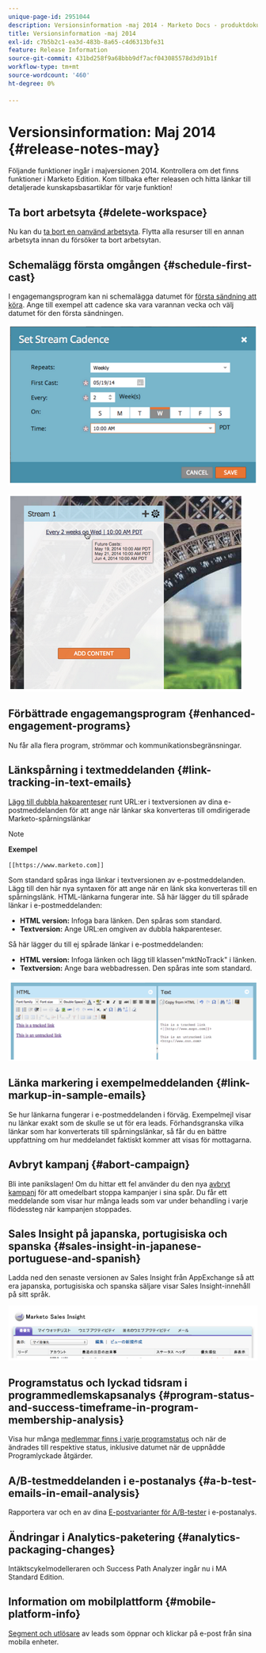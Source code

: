 ```yaml
---
unique-page-id: 2951044
description: Versionsinformation -maj 2014 - Marketo Docs - produktdokumentation
title: Versionsinformation -maj 2014
exl-id: c7b5b2c1-ea3d-483b-8a65-c4d6313bfe31
feature: Release Information
source-git-commit: 431bd258f9a68bbb9df7acf043085578d3d91b1f
workflow-type: tm+mt
source-wordcount: '460'
ht-degree: 0%

---
```


# Versionsinformation: Maj 2014 {#release-notes-may}

Följande funktioner ingår i majversionen 2014. Kontrollera om det finns funktioner i Marketo Edition. Kom tillbaka efter releasen och hitta länkar till detaljerade kunskapsbasartiklar för varje funktion!

## Ta bort arbetsyta {#delete-workspace}

Nu kan du [ta bort en oanvänd arbetsyta](/help/marketo/product-docs/administration/workspaces-and-person-partitions/delete-a-workspace.md). Flytta alla resurser till en annan arbetsyta innan du försöker ta bort arbetsytan.

## Schemalägg första omgången {#schedule-first-cast}

I engagemangsprogram kan ni schemalägga datumet för [första sändning att köra](/help/marketo/product-docs/email-marketing/drip-nurturing/engagement-program-streams/set-stream-cadence.md). Ange till exempel att cadence ska vara varannan vecka och välj datumet för den första sändningen.

![](assets/image2014-9-22-11-3a57-3a36.png)

![](assets/image2014-9-22-11-3a57-3a54.png)

## Förbättrade engagemangsprogram {#enhanced-engagement-programs}

Nu får alla flera program, strömmar och kommunikationsbegränsningar.

## Länkspårning i textmeddelanden {#link-tracking-in-text-emails}

[Lägg till dubbla hakparenteser](/help/marketo/product-docs/email-marketing/general/functions-in-the-editor/add-tracked-links-to-a-text-email.md) runt URL:er i textversionen av dina e-postmeddelanden för att ange när länkar ska konverteras till omdirigerade Marketo-spårningslänkar

>[!NOTE]
>
>**Exempel**
>
>`[[https://www.marketo.com]]`

Som standard spåras inga länkar i textversionen av e-postmeddelanden. Lägg till den här nya syntaxen för att ange när en länk ska konverteras till en spårningslänk. HTML-länkarna fungerar inte.  Så här lägger du till spårade länkar i e-postmeddelanden:

* **HTML version:** Infoga bara länken. Den spåras som standard.
* **Textversion:** Ange URL:en omgiven av dubbla hakparenteser.

Så här lägger du till ej spårade länkar i e-postmeddelanden:

* **HTML version:** Infoga länken och lägg till klassen&quot;mktNoTrack&quot; i länken.
* **Textversion:** Ange bara webbadressen. Den spåras inte som standard.

![](assets/image2014-9-22-12-3a1-3a34.png)

## Länka markering i exempelmeddelanden {#link-markup-in-sample-emails}

Se hur länkarna fungerar i e-postmeddelanden i förväg. Exempelmejl visar nu länkar exakt som de skulle se ut för era leads. Förhandsgranska vilka länkar som har konverterats till spårningslänkar, så får du en bättre uppfattning om hur meddelandet faktiskt kommer att visas för mottagarna.

## Avbryt kampanj {#abort-campaign}

Bli inte panikslagen! Om du hittar ett fel använder du den nya [avbryt kampanj](/help/marketo/product-docs/core-marketo-concepts/smart-campaigns/using-smart-campaigns/abort-a-smart-campaign.md) för att omedelbart stoppa kampanjer i sina spår. Du får ett meddelande som visar hur många leads som var under behandling i varje flödessteg när kampanjen stoppades.

## Sales Insight på japanska, portugisiska och spanska {#sales-insight-in-japanese-portuguese-and-spanish}

Ladda ned den senaste versionen av Sales Insight från AppExchange så att era japanska, portugisiska och spanska säljare visar Sales Insight-innehåll på sitt språk.

![](assets/image2014-9-22-12-3a2-3a12.png)

## Programstatus och lyckad tidsram i programmedlemskapsanalys {#program-status-and-success-timeframe-in-program-membership-analysis}

Visa hur många [medlemmar finns i varje programstatus](/help/marketo/product-docs/reporting/revenue-cycle-analytics/program-analytics/build-a-program-membership-analysis-report-that-lists-leads.md) och när de ändrades till respektive status, inklusive datumet när de uppnådde Programlyckade åtgärder.

## A/B-testmeddelanden i e-postanalys {#a-b-test-emails-in-email-analysis}

Rapportera var och en av dina [E-postvarianter för A/B-tester](/help/marketo/product-docs/reporting/revenue-cycle-analytics/email-analysis/build-an-email-analysis-report-that-shows-program-information.md) i e-postanalys.

## Ändringar i Analytics-paketering {#analytics-packaging-changes}

Intäktscykelmodelleraren och Success Path Analyzer ingår nu i MA Standard Edition.

## Information om mobilplattform {#mobile-platform-info}

[Segment och utlösare](/help/marketo/product-docs/reporting/basic-reporting/report-activity/build-a-people-performance-report-with-mobile-platform-columns.md) av leads som öppnar och klickar på e-post från sina mobila enheter.

